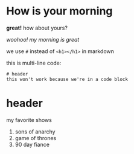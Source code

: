 # How is your morning

**great!** how about yours?

*woohoo! my morning is great*

we use `#` instead of `<h1></h1>` in markdown


this is multi-line code:

```
# header
this won't work because we're in a code block
```

# header

my favorite shows
1. sons of anarchy
2. game of thrones
3. 90 day fiance